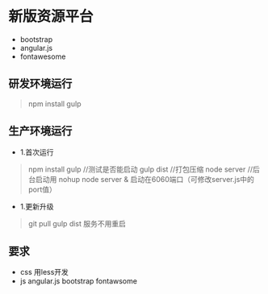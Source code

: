 # 新版资源平台

- bootstrap
- angular.js
- fontawesome

## 研发环境运行
> npm install
> gulp

## 生产环境运行
- 1.首次运行
> npm install
> gulp //测试是否能启动
> gulp dist  //打包压缩
> node server   //后台启动用 nohup node server &
启动在6060端口（可修改server.js中的port值）


- 1.更新升级
> git pull
> gulp dist
服务不用重启

## 要求
- css 用less开发
- js angular.js bootstrap fontawsome